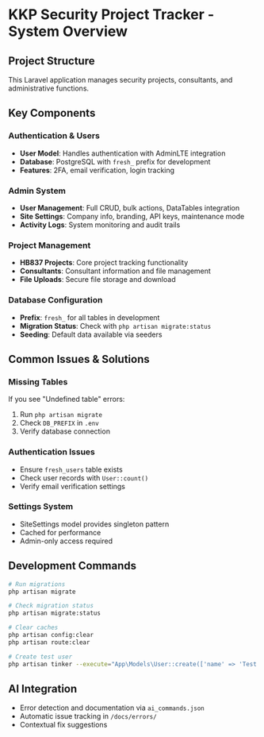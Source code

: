 # KKP Security Project Tracker - System Overview

## Project Structure
This Laravel application manages security projects, consultants, and administrative functions.

## Key Components

### Authentication & Users
- **User Model**: Handles authentication with AdminLTE integration
- **Database**: PostgreSQL with `fresh_` prefix for development
- **Features**: 2FA, email verification, login tracking

### Admin System  
- **User Management**: Full CRUD, bulk actions, DataTables integration
- **Site Settings**: Company info, branding, API keys, maintenance mode
- **Activity Logs**: System monitoring and audit trails

### Project Management
- **HB837 Projects**: Core project tracking functionality
- **Consultants**: Consultant information and file management
- **File Uploads**: Secure file storage and download

### Database Configuration
- **Prefix**: `fresh_` for all tables in development
- **Migration Status**: Check with `php artisan migrate:status`
- **Seeding**: Default data available via seeders

## Common Issues & Solutions

### Missing Tables
If you see "Undefined table" errors:
1. Run `php artisan migrate`
2. Check `DB_PREFIX` in `.env`
3. Verify database connection

### Authentication Issues
- Ensure `fresh_users` table exists
- Check user records with `User::count()`
- Verify email verification settings

### Settings System
- SiteSettings model provides singleton pattern
- Cached for performance
- Admin-only access required

## Development Commands
```bash
# Run migrations
php artisan migrate

# Check migration status  
php artisan migrate:status

# Clear caches
php artisan config:clear
php artisan route:clear

# Create test user
php artisan tinker --execute="App\Models\User::create(['name' => 'Test', 'email' => 'test@test.com', 'password' => bcrypt('password'), 'email_verified_at' => now()]);"
```

## AI Integration
- Error detection and documentation via `ai_commands.json`
- Automatic issue tracking in `/docs/errors/`
- Contextual fix suggestions
